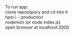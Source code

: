 To run app:    
clone repositpory and cd into it    
npm i --production    
nodemon (or node index.js)    
open browser at localhost:3000
    

